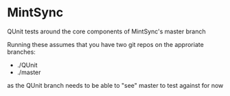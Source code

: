 MintSync
========

QUnit tests around the core components of MintSync's master branch

Running these assumes that you have two git repos on the approriate branches: 
* ./QUnit
* ./master

as the QUnit branch needs to be able to "see" master to test against for now
